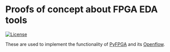 # Proofs of concept about FPGA EDA tools

[![License](https://img.shields.io/github/license/PyFPGA/poc.svg?longCache=true)](https://github.com/PyFPGA/poc/blob/main/LICENSE)

These are used to implement the functionality of [PyFPGA](https://github.com/PyFPGA/pyfpga)
and its [Openflow](https://github.com/PyFPGA/openflow).
